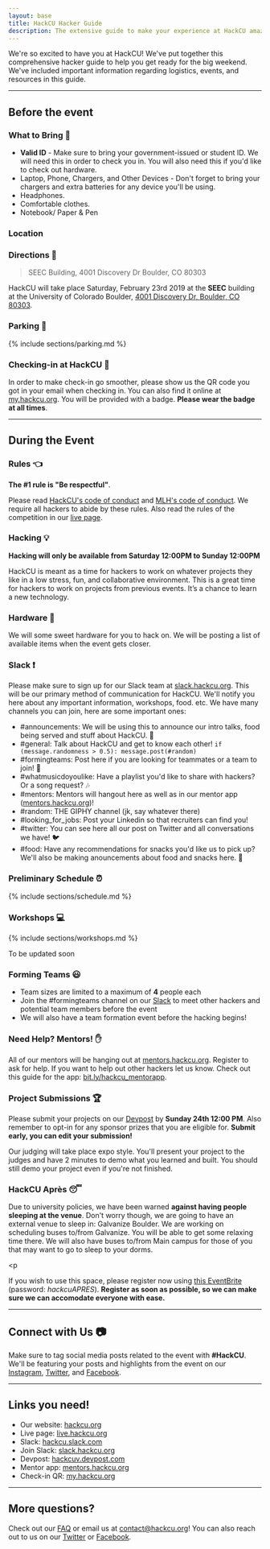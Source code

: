 ```yaml
---
layout: base
title: HackCU Hacker Guide
description: The extensive guide to make your experience at HackCU amazing!
---
```


We're so excited to have you at HackCU! We've put together this comprehensive hacker guide to help you get ready for the big weekend. We've included important information regarding logistics, events, and resources in this guide.

----

## Before the event 

### What to Bring :briefcase:

- **Valid ID** - Make sure to bring your government-issued or student ID. We will need this in order to check you in. You will also need this if you'd like to check out hardware. 
- Laptop, Phone, Chargers, and Other Devices - Don't forget to bring your chargers and extra batteries for any device you'll be using. 
- Headphones. 
- Comfortable clothes. 
- Notebook/ Paper & Pen 


### Location


### Directions :round_pushpin:

>SEEC Building, 4001 Discovery Dr
>Boulder, CO 80303

HackCU will take place Saturday, February 23rd 2019 at the **SEEC** building at the University of Colorado Boulder, [4001 Discovery Dr, Boulder, CO 80303](https://goo.gl/maps/Q5rTAsCaU8o). 

### Parking :car:

{% include sections/parking.md %}


### Checking-in at HackCU :wave:

In order to make check-in go smoother, please show us the QR code you got in your email when checking in. You can also find it online at [my.hackcu.org](https://my.hackcu.org). You will be provided with a badge. **Please wear the badge at all times**.  

-----

## During the Event

### Rules :point_left:

**The #1 rule is "Be respectful"**.

Please read [HackCU's code of conduct](https://pages.hackcu.org/code_conduct/) and [MLH's code of conduct](https://static.mlh.io/docs/mlh-code-of-conduct.pdf). We require all hackers to abide by these rules. Also read the rules of the competition in our [live page](https://live.hackcu.org/rules/).

### Hacking :bulb:

**Hacking will only be available from Saturday 12:00PM to Sunday 12:00PM**

HackCU is meant as a time for hackers to work on whatever projects they like in a low stress, fun, and collaborative environment. This is a great time for hackers to work on projects from previous events. It’s a chance to learn a new technology. 


### Hardware :wrench:

We will some sweet hardware for you to hack on. We will be posting a list of available items when the event gets closer.

### Slack :exclamation:

Please make sure to sign up for our Slack team at [slack.hackcu.org](http://slack.hackcu.org). This will be our primary method of communication for HackCU. We'll notify you here about any important information, workshops, food. etc. We have many channels you can join, here are some important ones: 

- \#announcements: We will be using this to announce our intro talks, food being served and stuff about HackCU. :loudspeaker:
- \#general: Talk about HackCU and get to know each other! `if (message.randomness > 0.5): message.post(#random)`
- \#formingteams: Post here if you are looking for teammates or a team to join! :busts_in_silhouette:
- \#whatmusicdoyoulike: Have a playlist you'd like to share with hackers? Or a song request? :notes:
- \#mentors: Mentors will hangout here as well as in our mentor app ([mentors.hackcu.org](https://mentors.hackcu.org))!
- \#random: THE GIPHY channel (jk, say whatever there)
- \#looking_for_jobs: Post your Linkedin so that recruiters can find you!
- \#twitter: You can see here all our post on Twitter and all conversations we have! :bird:
- \#food: Have any recommendations for snacks you'd like us to pick up? We'll also be making anouncements about food and snacks here. :fries:


### Preliminary Schedule :alarm_clock:

{% include sections/schedule.md %}


### Workshops :computer:

{% include sections/workshops.md %}

To be updated soon

### Forming Teams :smiley:

- Team sizes are limited to a maximum of **4** people each
- Join the \#formingteams channel on our [Slack](http://slack.hackcu.org) to meet other hackers and potential team members before the event
- We will also have a team formation event before the hacking begins!


### Need Help? Mentors! :raised_hand: 


All of our mentors will be hanging out at [mentors.hackcu.org](https://mentors.hackcu.org). Register to ask for help. If you want to help out other hackers let us know. Check out this guide for the app: [bit.ly/hackcu_mentorapp](http://bit.ly/hackcu_mentorapp).


### Project Submissions :trophy:

Please submit your projects on our [Devpost](hackcuv.devpost.com) by **Sunday 24th 12:00 PM**.  Also remember to opt-in for any sponsor prizes that you are eligible for. **Submit early, you can edit your submission!**

Our judging will take place expo style. You'll present your project to the judges and have 2 minutes to demo what you learned and built. You should still demo your project even if you're not finished. 

### HackCU Après :sleeping:         
                                    
Due to university policies, we have been warned **against having people sleeping at the venue**. Don't worry though, we are going to have an external venue to sleep in: Galvanize Boulder. We are working on scheduling buses to/from Galvanize. You will be able to get some relaxing time there. We will also have buses to/from Main campus for those of you that may want to go to sleep to your dorms.</p> <p 

If you wish to use this space, please register now using [this EventBrite](https://www.eventbrite.com/e/hackcu-apres-tickets-56536177228) (password: _hackcuAPRES_). **Register as soon as possible, so we can make sure we can accomodate everyone with ease.**</p>

-----

## Connect with Us :camera:

Make sure to tag social media posts related to the event with **\#HackCU**. We'll be featuring your posts and highlights from the event on our [Instagram](https://www.instagram.com/hackcu/?hl=en), [Twitter](https://twitter.com/hackcu), and [Facebook](https://www.facebook.com/HackCU/). 

-----

## Links you need!

- Our website: [hackcu.org](https://hackcu.org)
- Live page: [live.hackcu.org](https://hackcu.org)
- Slack: [hackcu.slack.com](https://hackcu.slack.com)
- Join Slack: [slack.hackcu.org](https://slack.hackcu.org)
- Devpost: [hackcuv.devpost.com](https://hackcuv.devpost.com)
- Mentor app: [mentors.hackcu.org](https://mentors.hackcu.org)
- Check-in QR: [my.hackcu.org](https://my.hackcu.org)

-----

## More questions?

Check out our [FAQ](https://hackcu.org/#faq) or email us at [contact@hackcu.org](mailto:contact@hackcu.org)! You can also reach out to us on our [Twitter](https://twitter.com/hackcu) or [Facebook](https://www.facebook.com/HackCU/).
